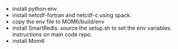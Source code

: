 - install python env.
- install netcdf-fortran and netcdf-c using spack.
- copy the env file to MOM6/build/env
- install SmartRedis. source the setup.sh to set the env variables. instructions on main code repo.
- install Mom6 

